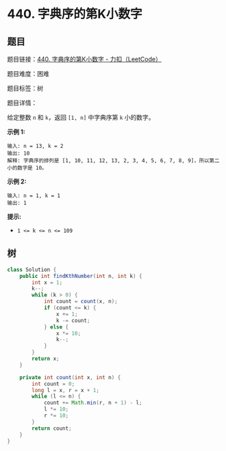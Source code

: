 # 440. 字典序的第K小数字

## 题目

题目链接：[440. 字典序的第K小数字 - 力扣（LeetCode）](https://leetcode.cn/problems/k-th-smallest-in-lexicographical-order/description/)

题目难度：困难

题目标签：树

题目详情：

给定整数 `n` 和 `k`，返回 `[1, n]` 中字典序第 `k` 小的数字。

**示例 1:**

```
输入: n = 13, k = 2
输出: 10
解释: 字典序的排列是 [1, 10, 11, 12, 13, 2, 3, 4, 5, 6, 7, 8, 9]，所以第二小的数字是 10。
```

**示例 2:**

```
输入: n = 1, k = 1
输出: 1
```

**提示:**

- `1 <= k <= n <= 109`



## 树

``` java
class Solution {
    public int findKthNumber(int n, int k) {
        int x = 1;
        k--;
        while (k > 0) {
            int count = count(x, n);
            if (count <= k) {
                x += 1;
                k -= count;
            } else {
                x *= 10;
                k--;
            }
        }
        return x;
    }

    private int count(int x, int n) {
        int count = 0;
        long l = x, r = x + 1;
        while (l <= n) {
            count += Math.min(r, n + 1) - l;
            l *= 10;
            r *= 10;
        }
        return count;
    }
}
```